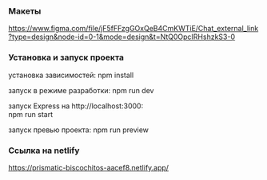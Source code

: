 ### Макеты

https://www.figma.com/file/jF5fFFzgGOxQeB4CmKWTiE/Chat_external_link?type=design&node-id=0-1&mode=design&t=NtQ0OpcIRHshzkS3-0

### Установка и запуск проекта

установка зависимостей:
npm install

запуск в режиме разработки:
npm run dev

запуск Express на http://localhost:3000:  
npm run start

запуск превью проекта:
npm run preview

### Ссылка на netlify

https://prismatic-biscochitos-aacef8.netlify.app/
